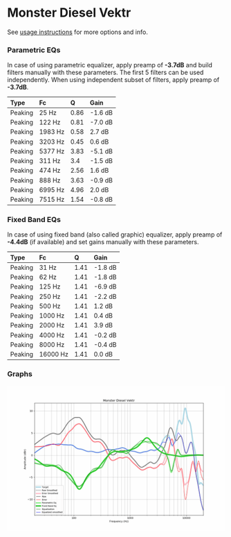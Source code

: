 # Monster Diesel Vektr
See [usage instructions](https://github.com/jaakkopasanen/AutoEq#usage) for more options and info.

### Parametric EQs
In case of using parametric equalizer, apply preamp of **-3.7dB** and build filters manually
with these parameters. The first 5 filters can be used independently.
When using independent subset of filters, apply preamp of **-3.7dB**.

| Type    | Fc      |    Q | Gain    |
|:--------|:--------|:-----|:--------|
| Peaking | 25 Hz   | 0.86 | -1.6 dB |
| Peaking | 122 Hz  | 0.81 | -7.0 dB |
| Peaking | 1983 Hz | 0.58 | 2.7 dB  |
| Peaking | 3203 Hz | 0.45 | 0.6 dB  |
| Peaking | 5377 Hz | 3.83 | -5.1 dB |
| Peaking | 311 Hz  | 3.4  | -1.5 dB |
| Peaking | 474 Hz  | 2.56 | 1.6 dB  |
| Peaking | 888 Hz  | 3.63 | -0.9 dB |
| Peaking | 6995 Hz | 4.96 | 2.0 dB  |
| Peaking | 7515 Hz | 1.54 | -0.8 dB |

### Fixed Band EQs
In case of using fixed band (also called graphic) equalizer, apply preamp of **-4.4dB**
(if available) and set gains manually with these parameters.

| Type    | Fc       |    Q | Gain    |
|:--------|:---------|:-----|:--------|
| Peaking | 31 Hz    | 1.41 | -1.8 dB |
| Peaking | 62 Hz    | 1.41 | -1.8 dB |
| Peaking | 125 Hz   | 1.41 | -6.9 dB |
| Peaking | 250 Hz   | 1.41 | -2.2 dB |
| Peaking | 500 Hz   | 1.41 | 1.2 dB  |
| Peaking | 1000 Hz  | 1.41 | 0.4 dB  |
| Peaking | 2000 Hz  | 1.41 | 3.9 dB  |
| Peaking | 4000 Hz  | 1.41 | -0.2 dB |
| Peaking | 8000 Hz  | 1.41 | -0.4 dB |
| Peaking | 16000 Hz | 1.41 | 0.0 dB  |

### Graphs
![](./Monster%20Diesel%20Vektr.png)